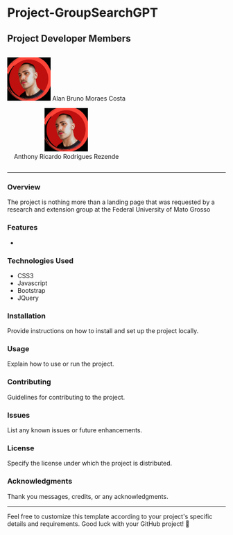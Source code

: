 # Project-GroupSearchGPT

## Project Developer Members

<div style="display:flex;">
  <div style=" text-align: center;">
    <p>
      <img src="./ImagesMembers/anthony.jpeg" alt="Alan's Photo" width="100"/>
      Alan Bruno Moraes Costa
    </p>
    <p>
      <img src="./ImagesMembers/anthony.jpeg" alt="Anthony's Photo" width="100"/>
      <br />
      Anthony Ricardo Rodrigues Rezende
    </p>
  </div>
</div>

---

### Overview
The project is nothing more than a landing page that was requested by a research and extension group at the Federal University of Mato Grosso

### Features
- 

### Technologies Used
- CSS3
- Javascript
- Bootstrap
- JQuery

### Installation
Provide instructions on how to install and set up the project locally.

### Usage
Explain how to use or run the project.

### Contributing
Guidelines for contributing to the project.

### Issues
List any known issues or future enhancements.

### License
Specify the license under which the project is distributed.

### Acknowledgments
Thank you messages, credits, or any acknowledgments.

---

Feel free to customize this template according to your project's specific details and requirements. Good luck with your GitHub project! 🚀
